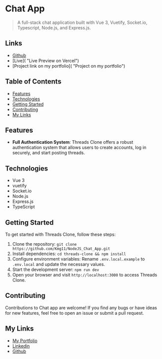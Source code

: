 # Chat App

> A full-stack chat application built with Vue 3, Vuetify, Socket.io, Typescript, Node.js, and Express.js.

## Links

- [Github](https://github.com/Kmg11/NodeJS_Chat_App "Github Repo")
- [Live]( "Live Preview on Vercel")
- [Project link on my portfolio]( "Project on my portfolio")

## Table of Contents

- [Features](#features)
- [Technologies](#technologies)
- [Getting Started](#getting-started)
- [Contributing](#contributing)
- [My Links](#my-links)

## Features

- **Full Authentication System**: Threads Clone offers a robust authentication system that allows users to create accounts, log in securely, and start posting threads.

## Technologies

- Vue 3
- vuetify
- Socket.io
- Node.js
- Express.js
- TypeScript

## Getting Started

To get started with Threads Clone, follow these steps:

1. Clone the repository: `git clone https://github.com/Kmg11/NodeJS_Chat_App.git`
2. Install dependencies: `cd threads-clone && npm install`
3. Configure environment variables: Rename `.env.local.example` to `.env.local` and update the necessary values.
4. Start the development server: `npm run dev`
5. Open your browser and visit `http://localhost:3000` to access Threads Clone.

## Contributing

Contributions to Chat app are welcome! If you find any bugs or have ideas for new features, feel free to open an issue or submit a pull request.

## My Links

- [My Portfolio](https://kmg11.github.io/My_Official_Portfolio/)
- [Linkedin](https://www.linkedin.com/in/kirolos-mahfouz/)
- [Github](https://github.com/Kmg11)